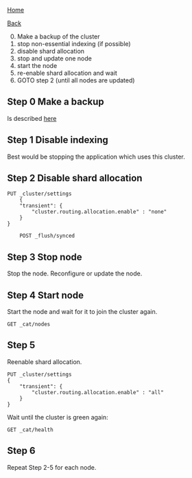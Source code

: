 [Home](/)

[Back](index.md)

0. Make a backup of the cluster
1. stop non-essential indexing (if possible)
2. disable shard allocation
3. stop and update one node
4. start the node
5. re-enable shard allocation and wait
6. GOTO step 2 (until all nodes are updated)

## Step 0 Make a backup
Is described [here](../backup-restore.md)  

## Step 1 Disable indexing
Best would be stopping the application which uses this cluster.

## Step 2 Disable shard allocation
```
PUT _cluster/settings
    {
    "transient": {
        "cluster.routing.allocation.enable" : "none"
    }
}
```
```
    POST _flush/synced
```

## Step 3 Stop node
Stop the node. Reconfigure or update the node. 

## Step 4 Start node
Start the node and wait for it to join the cluster again.

```
GET _cat/nodes
```

## Step 5
Reenable shard allocation.

```
PUT _cluster/settings
{
    "transient": {
        "cluster.routing.allocation.enable" : "all"
    }
}
``` 
Wait until the cluster is green again: 
``` 
GET _cat/health
``` 

## Step 6
Repeat Step 2-5 for each node.